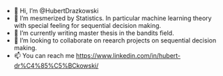 - 👋 Hi, I’m @HubertDrazkowski
- 👀 I’m mesmerized by Statistics. In particular machine learning theory with special feeling for sequential decision making.
- 🌱 I’m currently writing master thesis in the bandits field.
- 💞️ I’m looking to collaborate on reearch projects on sequential decision making.
- 📫 You can reach me https://www.linkedin.com/in/hubert-dr%C4%85%C5%BCkowski/

<!---
HubertDrazkowski/HubertDrazkowski is a ✨ special ✨ repository because its `README.md` (this file) appears on your GitHub profile.
You can click the Preview link to take a look at your changes.
--->

